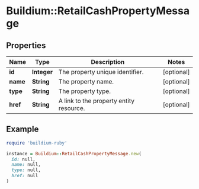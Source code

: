 # Buildium::RetailCashPropertyMessage

## Properties

| Name | Type | Description | Notes |
| ---- | ---- | ----------- | ----- |
| **id** | **Integer** | The property unique identifier. | [optional] |
| **name** | **String** | The property name. | [optional] |
| **type** | **String** | The property type. | [optional] |
| **href** | **String** | A link to the property entity resource. | [optional] |

## Example

```ruby
require 'buildium-ruby'

instance = Buildium::RetailCashPropertyMessage.new(
  id: null,
  name: null,
  type: null,
  href: null
)
```

